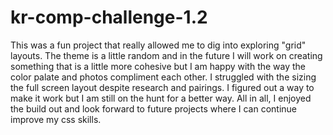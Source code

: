 # kr-comp-challenge-1.2

This was a fun project that really allowed me to dig into exploring "grid" layouts. 
The theme is a little random and in the future I will work on creating something that is a little more cohesive but I am happy 
with the way the color palate and photos compliment each other. I struggled with the sizing the full screen layout despite 
research and pairings. I figured out a way to make it work but I am still on the hunt for a better way. All in all, I enjoyed 
the build out and look forward to future projects where I can continue improve my css skills.
